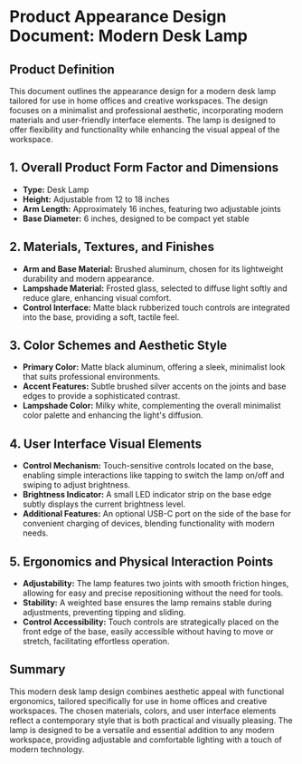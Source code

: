 # Product Appearance Design Document: Modern Desk Lamp

## Product Definition
This document outlines the appearance design for a modern desk lamp tailored for use in home offices and creative workspaces. The design focuses on a minimalist and professional aesthetic, incorporating modern materials and user-friendly interface elements. The lamp is designed to offer flexibility and functionality while enhancing the visual appeal of the workspace.

## 1. Overall Product Form Factor and Dimensions
- **Type:** Desk Lamp
- **Height:** Adjustable from 12 to 18 inches
- **Arm Length:** Approximately 16 inches, featuring two adjustable joints
- **Base Diameter:** 6 inches, designed to be compact yet stable

## 2. Materials, Textures, and Finishes
- **Arm and Base Material:** Brushed aluminum, chosen for its lightweight durability and modern appearance.
- **Lampshade Material:** Frosted glass, selected to diffuse light softly and reduce glare, enhancing visual comfort.
- **Control Interface:** Matte black rubberized touch controls are integrated into the base, providing a soft, tactile feel.

## 3. Color Schemes and Aesthetic Style
- **Primary Color:** Matte black aluminum, offering a sleek, minimalist look that suits professional environments.
- **Accent Features:** Subtle brushed silver accents on the joints and base edges to provide a sophisticated contrast.
- **Lampshade Color:** Milky white, complementing the overall minimalist color palette and enhancing the light's diffusion.

## 4. User Interface Visual Elements
- **Control Mechanism:** Touch-sensitive controls located on the base, enabling simple interactions like tapping to switch the lamp on/off and swiping to adjust brightness.
- **Brightness Indicator:** A small LED indicator strip on the base edge subtly displays the current brightness level.
- **Additional Features:** An optional USB-C port on the side of the base for convenient charging of devices, blending functionality with modern needs.

## 5. Ergonomics and Physical Interaction Points
- **Adjustability:** The lamp features two joints with smooth friction hinges, allowing for easy and precise repositioning without the need for tools.
- **Stability:** A weighted base ensures the lamp remains stable during adjustments, preventing tipping and sliding.
- **Control Accessibility:** Touch controls are strategically placed on the front edge of the base, easily accessible without having to move or stretch, facilitating effortless operation.

## Summary
This modern desk lamp design combines aesthetic appeal with functional ergonomics, tailored specifically for use in home offices and creative workspaces. The chosen materials, colors, and user interface elements reflect a contemporary style that is both practical and visually pleasing. The lamp is designed to be a versatile and essential addition to any modern workspace, providing adjustable and comfortable lighting with a touch of modern technology.